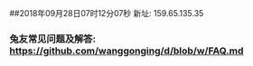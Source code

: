 ##2018年09月28日07时12分07秒 新址: 159.65.135.35
### 兔友常见问题及解答: https://github.com/wanggonging/d/blob/w/FAQ.md
